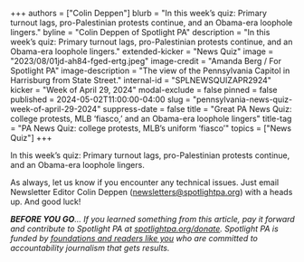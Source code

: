 +++
authors = ["Colin Deppen"]
blurb = "In this week’s quiz: Primary turnout lags, pro-Palestinian protests continue, and an Obama-era loophole lingers."
byline = "Colin Deppen of Spotlight PA"
description = "In this week’s quiz: Primary turnout lags, pro-Palestinian protests continue, and an Obama-era loophole lingers."
extended-kicker = "News Quiz"
image = "2023/08/01jd-ah84-fged-ertg.jpeg"
image-credit = "Amanda Berg / For Spotlight PA"
image-description = "The view of the Pennsylvania Capitol in Harrisburg from State Street."
internal-id = "SPLNEWSQUIZAPR2924"
kicker = "Week of April 29, 2024"
modal-exclude = false
pinned = false
published = 2024-05-02T11:00:00-04:00
slug = "pennsylvania-news-quiz-week-of-april-29-2024"
suppress-date = false
title = "Great PA News Quiz: college protests, MLB ‘fiasco,’ and an Obama-era loophole lingers"
title-tag = "PA News Quiz: college protests, MLB’s uniform ‘fiasco’"
topics = ["News Quiz"]
+++

In this week’s quiz: Primary turnout lags, pro-Palestinian protests continue, and an Obama-era loophole lingers.

<div data-tf-live="01HWT5SGB932ZSFN21BP9K82G0"></div><script src="//embed.typeform.com/next/embed.js"></script>

As always, let us know if you encounter any technical issues. Just email Newsletter Editor Colin Deppen (newsletters@spotlightpa.org) with a heads up. And good luck!

<strong><em>BEFORE YOU GO</em></strong><em>… If you learned something from this article, pay it forward and contribute to Spotlight PA at </em><a href="http://spotlightpa.org/donate"><em>spotlightpa.org/donate</em></a><em>. Spotlight PA is funded by </em><a href="https://www.spotlightpa.org/support"><em>foundations and readers like you</em></a><em> who are committed to accountability journalism that gets results.</em>

